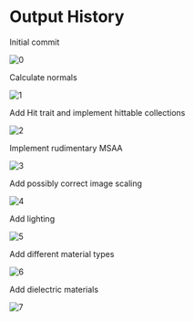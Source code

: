 # Output History
Initial commit

![0](https://raw.githubusercontent.com/keringar/ray-tracer/a51f284492164df31ad8da7975bac9c7222e3a60/output.png)

Calculate normals

![1](https://raw.githubusercontent.com/keringar/ray-tracer/0ea624440d330725d07bfe603f2e6e8dd13af59a/output.png)

Add Hit trait and implement hittable collections

![2](https://raw.githubusercontent.com/keringar/ray-tracer/3ed8270c33baa4580caeb7690de55b8bc29fdc6b/output.png)

Implement rudimentary MSAA

![3](https://raw.githubusercontent.com/keringar/ray-tracer/617a825b00f093c365130cd2e3b0641184879049/output.png)

Add possibly correct image scaling

![4](https://raw.githubusercontent.com/keringar/ray-tracer/3e32f18048cb2becec921d906cdca418a7d85f7d/output.png)

Add lighting

![5](https://raw.githubusercontent.com/keringar/ray-tracer/b7e8ee62000821365bf03878d89b01a2d29adc43/output.png)

Add different material types

![6](https://raw.githubusercontent.com/keringar/ray-tracer/a6dfcf110eebb84fe49a5b78d0ca87d81d978669/output.png)

Add dielectric materials

![7](https://raw.githubusercontent.com/keringar/ray-tracer/8aff6c6ea29d357a961c47c42a100a6d4b755879/output.png)